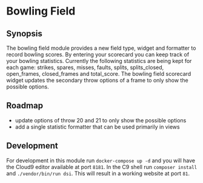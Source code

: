 # Bowling Field

## Synopsis

The bowling field module provides a new field type, widget and formatter to
record bowling scores. By entering your scorecard you can keep track of your
bowling statistics. Currently the following statistics are being kept for each
game: strikes, spares, misses, faults, splits, splits_closed, open_frames,
closed_frames and total_score. The bowling field scorecard widget updates the
secondary throw options of a frame to only show the possible options.

## Roadmap

- update options of throw 20 and 21 to only show the possible options
- add a single statistic formatter that can be used primarily in views

## Development

For development in this module run `docker-compose up -d` and you will have the
Cloud9 editor available at port `8181`. In the C9 shell run `composer install`
and `./vendor/bin/run dsi`. This will result in a working website at port `81`.
